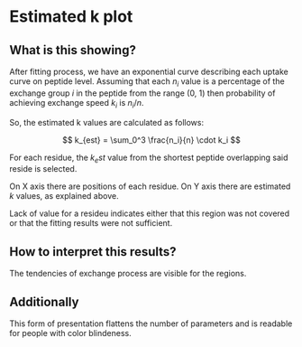 # Estimated k plot

## What is this showing?

After fitting process, we have an exponential curve describing each uptake curve on peptide level. Assuming that each $n_i$ value is a percentage of the exchange group $i$ in the peptide from the range (0, 1) then probability of achieving exchange speed $k_i$ is $n_i/n$.

So, the estimated k values are calculated as follows:

$$ k_{est} = \sum_0^3 \frac{n_i}{n} \cdot k_i $$

For each residue, the $k_est$ value from the shortest peptide overlapping said reside is selected.

On X axis there are positions of each residue.
On Y axis there are estimated $k$ values, as explained above.

Lack of value for a resideu indicates either that this region was not covered or that the fitting results were not sufficient.

## How to interpret this results?

The tendencies of exchange process are visible for the regions. 

## Additionally

This form of presentation flattens the number of parameters and is readable for people with color blindeness. 